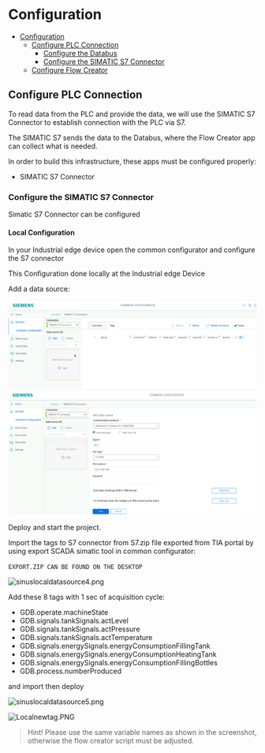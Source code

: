 # Configuration

- [Configuration](#configuration)
  - [Configure PLC Connection](#configure-plc-connection)
    - [Configure the Databus](#configure-the-databus)
    - [Configure the SIMATIC S7 Connector](#configure-the-simatic-s7-connector)
  - [Configure Flow Creator](#configure-flow-creator)

## Configure PLC Connection

To read data from the PLC and provide the data, we will use the SIMATIC S7 Connector to establish connection with the PLC via S7.

The SIMATIC S7 sends the data to the Databus, where the Flow Creator app can collect what is needed.

In order to build this infrastructure, these apps must be configured properly:

- SIMATIC S7 Connector


### Configure the SIMATIC S7 Connector 

Simatic S7 Connector can be configured 


#### Local Configuration

In your Industrial edge device open the common configurator and configure the S7 connector

This Configuration done locally at the Industrial edge Device

Add a data source:

![sinuslocaldatasource.png](graphics/sinuslocaldatasource.png)
![sinuslocaldatasource2.png](graphics/sinuslocaldatasource2.png)


Deploy and start the project.

Import the tags to S7 connector from S7.zip file exported from TIA portal by using export SCADA simatic tool in common configurator:

``` EXPORT.ZIP CAN BE FOUND ON THE DESKTOP ```



![sinuslocaldatasource4.png](graphics/sinuslocaldatasource4.png)



Add these 8 tags with 1 sec of acquisition cycle:
* GDB.operate.machineState
* GDB.signals.tankSignals.actLevel
* GDB.signals.tankSignals.actPressure
* GDB.signals.tankSignals.actTemperature
* GDB.signals.energySignals.energyConsumptionFillingTank
* GDB.signals.energySignals.energyConsumptionHeatingTank	
* GDB.signals.energySignals.energyConsumptionFillingBottles
* GDB.process.numberProduced

and import 
then deploy

![sinuslocaldatasource5.png](graphics/sinuslocaldatasource5.png)


![Localnewtag.PNG](graphics/Localnewtag.PNG)

>Hint! Please use the same variable names as shown in the screenshot, otherwise the flow creator script must be adjusted.






